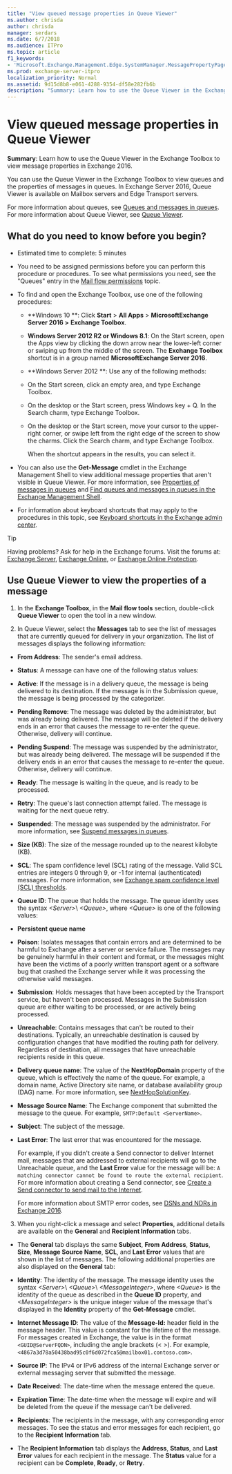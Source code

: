 ```yaml
---
title: "View queued message properties in Queue Viewer"
ms.author: chrisda
author: chrisda
manager: serdars
ms.date: 6/7/2018
ms.audience: ITPro
ms.topic: article
f1_keywords:
- 'Microsoft.Exchange.Management.Edge.SystemManager.MessagePropertyPage'
ms.prod: exchange-server-itpro
localization_priority: Normal
ms.assetid: 9d15d8b8-e061-4288-9354-df58e282fb6b
description: "Summary: Learn how to use the Queue Viewer in the Exchange Toolbox to view message properties in Exchange 2016."
---
```


# View queued message properties in Queue Viewer

 **Summary**: Learn how to use the Queue Viewer in the Exchange Toolbox to view message properties in Exchange 2016.
  
You can use the Queue Viewer in the Exchange Toolbox to view queues and the properties of messages in queues. In Exchange Server 2016, Queue Viewer is available on Mailbox servers and Edge Transport servers.
  
For more information about queues, see [Queues and messages in queues](queues.md). For more information about Queue Viewer, see [Queue Viewer](queue-viewer.md).
  
## What do you need to know before you begin?

- Estimated time to complete: 5 minutes
    
- You need to be assigned permissions before you can perform this procedure or procedures. To see what permissions you need, see the "Queues" entry in the [Mail flow permissions](../../permissions/feature-permissions/mail-flow-permissions.md) topic. 
    
- To find and open the Exchange Toolbox, use one of the following procedures:
    
  - **Windows 10 **: Click **Start** \> **All Apps** \> **MicrosoftExchange Server 2016 \>** **Exchange Toolbox**.
    
  - **Windows Server 2012 R2 or Windows 8.1**: On the Start screen, open the Apps view by clicking the down arrow near the lower-left corner or swiping up from the middle of the screen. The **Exchange Toolbox** shortcut is in a group named **MicrosoftExchange Server 2016**.
    
  - **Windows Server 2012 **: Use any of the following methods: 
    
  - On the Start screen, click an empty area, and type Exchange Toolbox.
    
  - On the desktop or the Start screen, press Windows key + Q. In the Search charm, type Exchange Toolbox.
    
  - On the desktop or the Start screen, move your cursor to the upper-right corner, or swipe left from the right edge of the screen to show the charms. Click the Search charm, and type Exchange Toolbox.
    
    When the shortcut appears in the results, you can select it.
    
- You can also use the **Get-Message** cmdlet in the Exchange Management Shell to view additional message properties that aren't visible in Queue Viewer. For more information, see [Properties of messages in queues](message-properties.md) and [Find queues and messages in queues in the Exchange Management Shell](queues-and-messages-in-powershell.md).
    
- For information about keyboard shortcuts that may apply to the procedures in this topic, see [Keyboard shortcuts in the Exchange admin center](../../about-documentation/exchange-admin-center-keyboard-shortcuts.md).
    
> [!TIP]
> Having problems? Ask for help in the Exchange forums. Visit the forums at: [Exchange Server](https://go.microsoft.com/fwlink/p/?linkId=60612), [Exchange Online](https://go.microsoft.com/fwlink/p/?linkId=267542), or [Exchange Online Protection](https://go.microsoft.com/fwlink/p/?linkId=285351). 
  
## Use Queue Viewer to view the properties of a message

1. In the **Exchange Toolbox**, in the **Mail flow tools** section, double-click **Queue Viewer** to open the tool in a new window. 
    
2. In Queue Viewer, select the **Messages** tab to see the list of messages that are currently queued for delivery in your organization. The list of messages displays the following information: 
    
  - **From Address**: The sender's email address.
    
  - **Status**: A message can have one of the following status values:
    
  - **Active**: If the message is in a delivery queue, the message is being delivered to its destination. If the message is in the Submission queue, the message is being processed by the categorizer.
    
  - **Pending Remove**: The message was deleted by the administrator, but was already being delivered. The message will be deleted if the delivery ends in an error that causes the message to re-enter the queue. Otherwise, delivery will continue.
    
  - **Pending Suspend**: The message was suspended by the administrator, but was already being delivered. The message will be suspended if the delivery ends in an error that causes the message to re-enter the queue. Otherwise, delivery will continue.
    
  - **Ready**: The message is waiting in the queue, and is ready to be processed.
    
  - **Retry**: The queue's last connection attempt failed. The message is waiting for the next queue retry.
    
  - **Suspended**: The message was suspended by the administrator. For more information, see [Suspend messages in queues](message-procedures.md#Suspend).
    
  - **Size (KB)**: The size of the message rounded up to the nearest kilobyte (KB).
    
  - **SCL**: The spam confidence level (SCL) rating of the message. Valid SCL entries are integers 0 through 9, or -1 for internal (authenticated) messages. For more information, see [Exchange spam confidence level (SCL) thresholds](../../antispam-and-antimalware/antispam-protection/scl.md).
    
  - **Queue ID**: The queue that holds the message. The queue identity uses the syntax _\<Server\>_\ _\<Queue\>_, where _\<Queue\>_ is one of the following values: 
    
  - **Persistent queue name**
    
  - **Poison**: Isolates messages that contain errors and are determined to be harmful to Exchange after a server or service failure. The messages may be genuinely harmful in their content and format, or the messages might have been the victims of a poorly written transport agent or a software bug that crashed the Exchange server while it was processing the otherwise valid messages.
    
  - **Submission**: Holds messages that have been accepted by the Transport service, but haven't been processed. Messages in the Submission queue are either waiting to be processed, or are actively being processed.
    
  - **Unreachable**: Contains messages that can't be routed to their destinations. Typically, an unreachable destination is caused by configuration changes that have modified the routing path for delivery. Regardless of destination, all messages that have unreachable recipients reside in this queue.
    
  - **Delivery queue name**: The value of the **NextHopDomain** property of the queue, which is effectively the name of the queue. For example, a domain name, Active Directory site name, or database availability group (DAG) name. For more information, see [NextHopSolutionKey](queues.md#NextHopSolutionKey).
    
  - **Message Source Name**: The Exchange component that submitted the message to the queue. For example, `SMTP:Default <ServerName>`.
    
  - **Subject**: The subject of the message.
    
  - **Last Error**: The last error that was encountered for the message.
    
    For example, if you didn't create a Send connector to deliver Internet mail, messages that are addressed to external recipients will go to the Unreachable queue, and the **Last Error** value for the message will be: `A matching connector cannot be found to route the external recipient`. For more information about creating a Send connector, see [Create a Send connector to send mail to the Internet](../../mail-flow/connectors/internet-mail-send-connectors.md).
    
    For more information about SMTP error codes, see [DSNs and NDRs in Exchange 2016](../../mail-flow/non-delivery-reports-and-bounce-messages/non-delivery-reports-and-bounce-messages.md).
    
3. When you right-click a message and select **Properties**, additional details are available on the **General** and **Recipient Information** tabs. 
    
  - The **General** tab displays the same **Subject**, **From** **Address**, **Status**, **Size**, **Message Source Name**, **SCL**, and **Last Error** values that are shown in the list of messages. The following additional properties are also displayed on the **General** tab: 
    
  - **Identity**: The identity of the message. The message identity uses the syntax _\<Server\>_\ _\<Queue\>_\ _\<MessageInteger\>_, where _\<Queue\>_ is the identity of the queue as described in the **Queue ID** property, and _\<MessageInteger\>_ is the unique integer value of the message that's displayed in the **Identity** property of the **Get-Message** cmdlet. 
    
  - **Internet Message ID**: The value of the **Message-Id:** header field in the message header. This value is constant for the lifetime of the message. For messages created in Exchange, the value is in the format `<GUID@ServerFQDN>`, including the angle brackets (\< \>). For example, `<4867a3d78a50438bad95c0f6d072fca5@mailbox01.contoso.com>`.
    
  - **Source IP**: The IPv4 or IPv6 address of the internal Exchange server or external messaging server that submitted the message.
    
  - **Date Received**: The date-time when the message entered the queue.
    
  - **Expiration Time**: The date-time when the message will expire and will be deleted from the queue if the message can't be delivered.
    
  - **Recipients**: The recipients in the message, with any corresponding error messages. To see the status and error messages for each recipient, go to the **Recipient Information** tab. 
    
  - The **Recipient Information** tab displays the **Address**, **Status**, and **Last Error** values for each recipient in the message. The **Status** value for a recipient can be **Complete**, **Ready**, or **Retry**.
    

